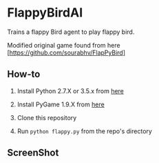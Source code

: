 FlappyBirdAI
=============
Trains a flappy Bird agent to play flappy bird. 

Modified original game found from here [https://github.com/sourabhv/FlapPyBird]


How-to
------

1. Install Python 2.7.X or 3.5.x from [here](https://www.python.org/download/releases/)

2. Install PyGame 1.9.X from [here](http://www.pygame.org/download.shtml)

3. Clone this repository

4. Run `python flappy.py` from the repo's directory

ScreenShot
----------



[1]: http://www.pygame.org
